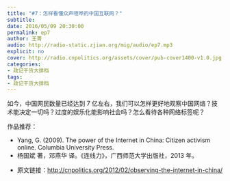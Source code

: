 ```yaml
---
title: "#7：怎样看懂众声喧哗的中国互联网？"
subtitle: 
date: 2016/05/09 20:30:00
permalink: ep7
author: 王菁
audio: http://radio-static.zjian.org/mig/audio/ep7.mp3
explicit: no
cover: http://radio.cnpolitics.org/assets/cover/pub-cover1400-v1.0.jpg
categories:
- 政记干货大排档
tags:
- 政记干货大排档
---
```


如今，中国网民数量已经达到 7 亿左右，我们可以怎样更好地观察中国网络？技术能决定一切吗？过度的娱乐化能影响社会吗？怎么看待各种网络标签呢？

作品推荐：

* Yang, G. (2009). The power of the Internet in China: Citizen activism online. Columbia University Press.
* 杨国斌 著，邓燕华 译。《连线力》，广西师范大学出版社，2013 年。

- 原文链接：<http://cnpolitics.org/2012/02/observing-the-internet-in-china/>
